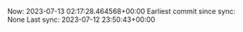Now: 2023-07-13 02:17:28.464568+00:00 Earliest commit since sync: None Last sync: 2023-07-12 23:50:43+00:00
